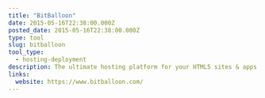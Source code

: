 ```yaml
---
title: "BitBalloon"
date: 2015-05-16T22:38:00.000Z
posted_date: 2015-05-16T22:38:00.000Z
type: tool
slug: bitballoon
tool_type: 
  - hosting-deployment
description: The ultimate hosting platform for your HTML5 sites & apps
links:
  website: https://www.bitballoon.com/
---
```






